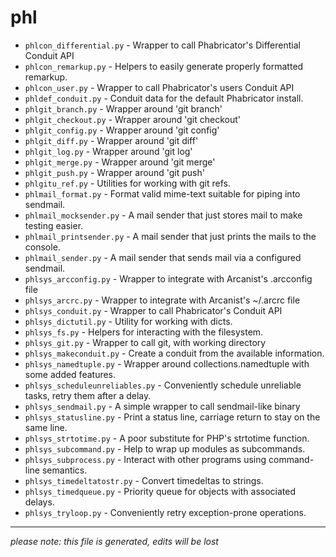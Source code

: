 # phl
* `phlcon_differential.py` -
Wrapper to call Phabricator's Differential Conduit API
* `phlcon_remarkup.py` -
Helpers to easily generate properly formatted remarkup.
* `phlcon_user.py` -
Wrapper to call Phabricator's users Conduit API
* `phldef_conduit.py` -
Conduit data for the default Phabricator install.
* `phlgit_branch.py` -
Wrapper around 'git branch'
* `phlgit_checkout.py` -
Wrapper around 'git checkout'
* `phlgit_config.py` -
Wrapper around 'git config'
* `phlgit_diff.py` -
Wrapper around 'git diff'
* `phlgit_log.py` -
Wrapper around 'git log'
* `phlgit_merge.py` -
Wrapper around 'git merge'
* `phlgit_push.py` -
Wrapper around 'git push'
* `phlgitu_ref.py` -
Utilities for working with git refs.
* `phlmail_format.py` -
Format valid mime-text suitable for piping into sendmail.
* `phlmail_mocksender.py` -
A mail sender that just stores mail to make testing easier.
* `phlmail_printsender.py` -
A mail sender that just prints the mails to the console.
* `phlmail_sender.py` -
A mail sender that sends mail via a configured sendmail.
* `phlsys_arcconfig.py` -
Wrapper to integrate with Arcanist's .arcconfig file
* `phlsys_arcrc.py` -
Wrapper to integrate with Arcanist's ~/.arcrc file
* `phlsys_conduit.py` -
Wrapper to call Phabricator's Conduit API
* `phlsys_dictutil.py` -
Utility for working with dicts.
* `phlsys_fs.py` -
Helpers for interacting with the filesystem.
* `phlsys_git.py` -
Wrapper to call git, with working directory
* `phlsys_makeconduit.py` -
Create a conduit from the available information.
* `phlsys_namedtuple.py` -
Wrapper around collections.namedtuple with some added features.
* `phlsys_scheduleunreliables.py` -
Conveniently schedule unreliable tasks, retry them after a delay.
* `phlsys_sendmail.py` -
A simple wrapper to call sendmail-like binary
* `phlsys_statusline.py` -
Print a status line, carriage return to stay on the same line.
* `phlsys_strtotime.py` -
A poor substitute for PHP's strtotime function.
* `phlsys_subcommand.py` -
Help to wrap up modules as subcommands.
* `phlsys_subprocess.py` -
Interact with other programs using command-line semantics.
* `phlsys_timedeltatostr.py` -
Convert timedeltas to strings.
* `phlsys_timedqueue.py` -
Priority queue for objects with associated delays.
* `phlsys_tryloop.py` -
Conveniently retry exception-prone operations.

-----
*please note: this file is generated, edits will be lost*
